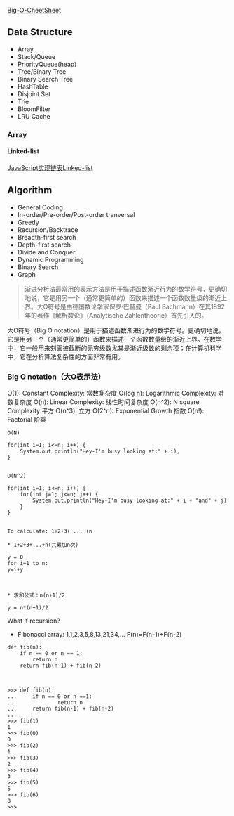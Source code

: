 [Big-O-CheetSheet](https://www.bigocheatsheet.com/)

## Data Structure

* Array
* Stack/Queue
* PriorityQueue(heap)
* Tree/Binary Tree
* Binary Search Tree
* HashTable
* Disjoint Set
* Trie
* BloomFilter
* LRU Cache

### Array

#### Linked-list
[JavaScript实现链表Linked-list](https://www.jianshu.com/p/f254ec665e57)


## Algorithm

* General Coding
* In-order/Pre-order/Post-order tranversal
* Greedy
* Recursion/Backtrace
* Breadth-first search
* Depth-first search
* Divide and Conquer
* Dynamic Programming
* Binary Search
* Graph

> 渐进分析法最常用的表示方法是用于描述函数渐近行为的数学符号，更确切地说，它是用另一个（通常更简单的）函数来描述一个函数数量级的渐近上界。大O符号是由德国数论学家保罗·巴赫曼（Paul Bachmann）在其1892年的著作《解析数论》（Analytische Zahlentheorie）首先引入的。

大O符号（Big O notation）是用于描述函数渐进行为的数学符号。更确切地说，它是用另一个（通常更简单的）函数来描述一个函数数量级的渐近上界。在数学中，它一般用来刻画被截断的无穷级数尤其是渐近级数的剩余项；在计算机科学中，它在分析算法复杂性的方面非常有用。

### Big O notation（大O表示法）

O(1): 		Constant Complexity: 常数复杂度
O(log n):   Logarithmic Complexity: 对数复杂度
O(n):	    Linear Complexity: 线性时间复杂度
O(n^2):		N square Complexity 平方
O(n^3):	    立方
O(2^n):	    Exponential Growth 指数
O(n!): 		Factorial 阶乘


```
O(N)

for(int i=1; i<=n; i++) {
	System.out.println("Hey-I'm busy looking at:" + i);
}


O(N^2)

for(int i=1; i<=n; i++) {
	for(int j=1; j<=n; j++) {
		System.out.println("Hey-I'm busy looking at:" + i + "and" + j)
	}
}


To calculate: 1+2+3+ ... +n 

* 1+2+3+...+n(共累加n次)

y = 0
for i=1 to n:
y=i+y



* 求和公式：n(n+1)/2

y = n*(n+1)/2

```

What if recursion?

* Fibonacci array: 1,1,2,3,5,8,13,21,34,...
F(n)=F(n-1)+F(n-2)

```
def fib(n):
	if n == 0 or n == 1:
		return n
	return fib(n-1) + fib(n-2)



>>> def fib(n):
...     if n == 0 or n ==1:
...             return n
...     return fib(n-1) + fib(n-2)
...
>>> fib(1)
1
>>> fib(0)
0
>>> fib(2)
1
>>> fib(3)
2
>>> fib(4)
3
>>> fib(5)
5
>>> fib(6)
8
>>>
```







